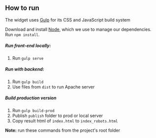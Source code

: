 ## How to run

The widget uses [Gulp](http://gulpjs.com/) for its CSS and JavaScript build system

Download and install [Node](https://nodejs.org/en/download/), which we use to manage our dependencies. Run `npm install`.

##### Run front-end locally:
1. Run `gulp serve`

##### Run with backend:
1. Run `gulp build`
2. Use files from `dist` to run Apache server

##### Build production version
1. Run `gulp build-prod`
2. Publish `publish` folder to prod or local server
3. Copy result html of `index.html` to `index_robots.html`

**Note:** run these commands from the project's root folder
